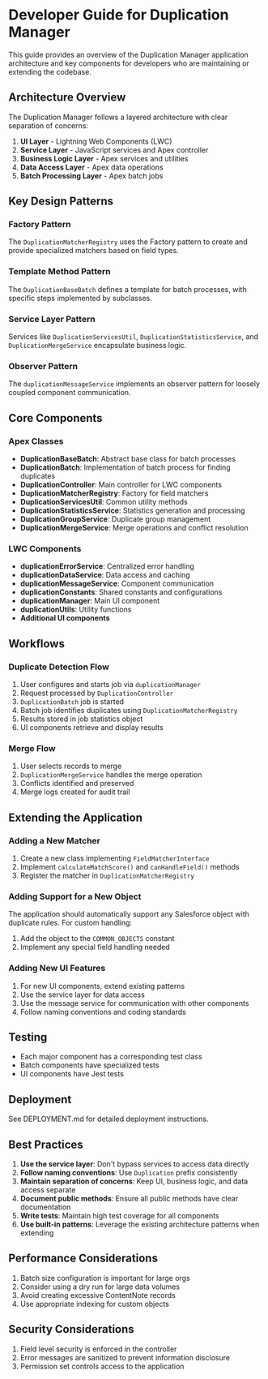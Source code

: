 # Developer Guide for Duplication Manager

This guide provides an overview of the Duplication Manager application architecture and key components for developers who are maintaining or extending the codebase.

## Architecture Overview

The Duplication Manager follows a layered architecture with clear separation of concerns:

1. **UI Layer** - Lightning Web Components (LWC)
2. **Service Layer** - JavaScript services and Apex controller
3. **Business Logic Layer** - Apex services and utilities
4. **Data Access Layer** - Apex data operations
5. **Batch Processing Layer** - Apex batch jobs

## Key Design Patterns

### Factory Pattern

The `DuplicationMatcherRegistry` uses the Factory pattern to create and provide specialized matchers based on field types.

### Template Method Pattern

The `DuplicationBaseBatch` defines a template for batch processes, with specific steps implemented by subclasses.

### Service Layer Pattern

Services like `DuplicationServicesUtil`, `DuplicationStatisticsService`, and `DuplicationMergeService` encapsulate business logic.

### Observer Pattern

The `duplicationMessageService` implements an observer pattern for loosely coupled component communication.

## Core Components

### Apex Classes

- **DuplicationBaseBatch**: Abstract base class for batch processes
- **DuplicationBatch**: Implementation of batch process for finding duplicates
- **DuplicationController**: Main controller for LWC components
- **DuplicationMatcherRegistry**: Factory for field matchers
- **DuplicationServicesUtil**: Common utility methods
- **DuplicationStatisticsService**: Statistics generation and processing
- **DuplicationGroupService**: Duplicate group management
- **DuplicationMergeService**: Merge operations and conflict resolution

### LWC Components

- **duplicationErrorService**: Centralized error handling
- **duplicationDataService**: Data access and caching
- **duplicationMessageService**: Component communication
- **duplicationConstants**: Shared constants and configurations
- **duplicationManager**: Main UI component
- **duplicationUtils**: Utility functions
- **Additional UI components**

## Workflows

### Duplicate Detection Flow

1. User configures and starts job via `duplicationManager`
2. Request processed by `DuplicationController`
3. `DuplicationBatch` job is started
4. Batch job identifies duplicates using `DuplicationMatcherRegistry`
5. Results stored in job statistics object
6. UI components retrieve and display results

### Merge Flow

1. User selects records to merge
2. `DuplicationMergeService` handles the merge operation
3. Conflicts identified and preserved
4. Merge logs created for audit trail

## Extending the Application

### Adding a New Matcher

1. Create a new class implementing `FieldMatcherInterface`
2. Implement `calculateMatchScore()` and `canHandleField()` methods
3. Register the matcher in `DuplicationMatcherRegistry`

### Adding Support for a New Object

The application should automatically support any Salesforce object with duplicate rules. For custom handling:

1. Add the object to the `COMMON_OBJECTS` constant
2. Implement any special field handling needed

### Adding New UI Features

1. For new UI components, extend existing patterns
2. Use the service layer for data access
3. Use the message service for communication with other components
4. Follow naming conventions and coding standards

## Testing

- Each major component has a corresponding test class
- Batch components have specialized tests
- UI components have Jest tests

## Deployment

See DEPLOYMENT.md for detailed deployment instructions.

## Best Practices

1. **Use the service layer**: Don't bypass services to access data directly
2. **Follow naming conventions**: Use `Duplication` prefix consistently
3. **Maintain separation of concerns**: Keep UI, business logic, and data access separate
4. **Document public methods**: Ensure all public methods have clear documentation
5. **Write tests**: Maintain high test coverage for all components
6. **Use built-in patterns**: Leverage the existing architecture patterns when extending

## Performance Considerations

1. Batch size configuration is important for large orgs
2. Consider using a dry run for large data volumes
3. Avoid creating excessive ContentNote records
4. Use appropriate indexing for custom objects

## Security Considerations

1. Field level security is enforced in the controller
2. Error messages are sanitized to prevent information disclosure
3. Permission set controls access to the application
